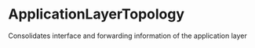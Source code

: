 # ApplicationLayerTopology
Consolidates interface and forwarding information of the application layer
